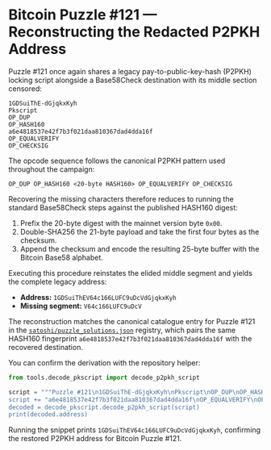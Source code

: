 # Bitcoin Puzzle #121 — Reconstructing the Redacted P2PKH Address

Puzzle #121 once again shares a legacy pay-to-public-key-hash (P2PKH) locking
script alongside a Base58Check destination with its middle section censored:

```
1GDSuiThE-dGjqkxKyh
Pkscript
OP_DUP
OP_HASH160
a6e4818537e42f7b3f021daa810367dad4dda16f
OP_EQUALVERIFY
OP_CHECKSIG
```

The opcode sequence follows the canonical P2PKH pattern used throughout the
campaign:

```
OP_DUP OP_HASH160 <20-byte HASH160> OP_EQUALVERIFY OP_CHECKSIG
```

Recovering the missing characters therefore reduces to running the standard
Base58Check steps against the published HASH160 digest:

1. Prefix the 20-byte digest with the mainnet version byte `0x00`.
2. Double-SHA256 the 21-byte payload and take the first four bytes as the
   checksum.
3. Append the checksum and encode the resulting 25-byte buffer with the Bitcoin
   Base58 alphabet.

Executing this procedure reinstates the elided middle segment and yields the
complete legacy address:

- **Address:** `1GDSuiThEV64c166LUFC9uDcVdGjqkxKyh`
- **Missing segment:** `V64c166LUFC9uDcV`

The reconstruction matches the canonical catalogue entry for Puzzle #121 in the
[`satoshi/puzzle_solutions.json`](../satoshi/puzzle_solutions.json) registry,
which pairs the same HASH160 fingerprint
`a6e4818537e42f7b3f021daa810367dad4dda16f` with the recovered destination.

You can confirm the derivation with the repository helper:

```python
from tools.decode_pkscript import decode_p2pkh_script

script = """Puzzle #121\n1GDSuiThE-dGjqkxKyh\nPkscript\nOP_DUP\nOP_HASH160\n"
script += "a6e4818537e42f7b3f021daa810367dad4dda16f\nOP_EQUALVERIFY\nOP_CHECKSIG"\n
decoded = decode_pkscript.decode_p2pkh_script(script)
print(decoded.address)
```

Running the snippet prints `1GDSuiThEV64c166LUFC9uDcVdGjqkxKyh`, confirming the
restored P2PKH address for Bitcoin Puzzle #121.
